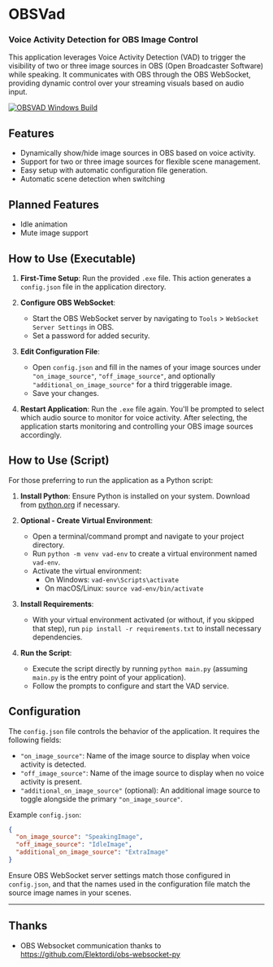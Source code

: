 # OBSVad
### Voice Activity Detection for OBS Image Control

This application leverages Voice Activity Detection (VAD) to trigger the visibility of two or three image sources in OBS (Open Broadcaster Software) while speaking. It communicates with OBS through the OBS WebSocket, providing dynamic control over your streaming visuals based on audio input.

[![OBSVAD Windows Build](https://github.com/MrLast98/OBSVad/actions/workflows/python-app.yml/badge.svg)](https://github.com/MrLast98/OBSVad/actions/workflows/python-app.yml)

## Features

- Dynamically show/hide image sources in OBS based on voice activity.
- Support for two or three image sources for flexible scene management.
- Easy setup with automatic configuration file generation.
- Automatic scene detection when switching

## Planned Features
- Idle animation
- Mute image support

## How to Use (Executable)

1. **First-Time Setup**: Run the provided `.exe` file. This action generates a `config.json` file in the application directory.

2. **Configure OBS WebSocket**:
   - Start the OBS WebSocket server by navigating to `Tools` > `WebSocket Server Settings` in OBS.
   - Set a password for added security.

3. **Edit Configuration File**:
   - Open `config.json` and fill in the names of your image sources under `"on_image_source"`, `"off_image_source"`, and optionally `"additional_on_image_source"` for a third triggerable image.
   - Save your changes.

4. **Restart Application**: Run the `.exe` file again. You'll be prompted to select which audio source to monitor for voice activity. After selecting, the application starts monitoring and controlling your OBS image sources accordingly.

## How to Use (Script)

For those preferring to run the application as a Python script:

1. **Install Python**: Ensure Python is installed on your system. Download from [python.org](https://www.python.org/downloads/) if necessary.

2. **Optional - Create Virtual Environment**:
   - Open a terminal/command prompt and navigate to your project directory.
   - Run `python -m venv vad-env` to create a virtual environment named `vad-env`.
   - Activate the virtual environment:
     - On Windows: `vad-env\Scripts\activate`
     - On macOS/Linux: `source vad-env/bin/activate`

3. **Install Requirements**:
   - With your virtual environment activated (or without, if you skipped that step), run `pip install -r requirements.txt` to install necessary dependencies.

4. **Run the Script**:
   - Execute the script directly by running `python main.py` (assuming `main.py` is the entry point of your application).
   - Follow the prompts to configure and start the VAD service.

## Configuration

The `config.json` file controls the behavior of the application. It requires the following fields:

- `"on_image_source"`: Name of the image source to display when voice activity is detected.
- `"off_image_source"`: Name of the image source to display when no voice activity is present.
- `"additional_on_image_source"` (optional): An additional image source to toggle alongside the primary `"on_image_source"`.

Example `config.json`:

```json
{
  "on_image_source": "SpeakingImage",
  "off_image_source": "IdleImage",
  "additional_on_image_source": "ExtraImage"
}
```
Ensure OBS WebSocket server settings match those configured in `config.json`, and that the names used in the configuration file match the source image names in your scenes.

-----
## Thanks
- OBS Websocket communication thanks to https://github.com/Elektordi/obs-websocket-py
